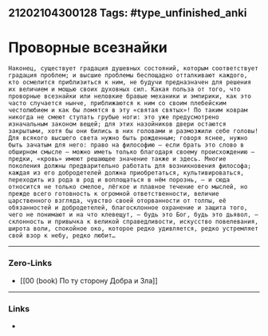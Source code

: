 21202104300128
Tags: #type_unfinished_anki 
---
# Проворные всезнайки

    Наконец, существует градация душевных состояний, которым соответствует градация проблем; и высшие проблемы беспощадно отталкивают каждого, кто осмелится приблизиться к ним, не будучи предназначен для решения их величием и мощью своих духовных сил. Какая польза от того, что проворные всезнайки или неловкие бравые механики и эмпирики, как это часто случается нынче, приближаются к ним со своим плебейским честолюбием и как бы ломятся в эту «святая святых»! По таким коврам никогда не смеют ступать грубые ноги: это уже предусмотрено изначальным законом вещей; для этих назойников двери остаются закрытыми, хотя бы они бились в них головами и размозжили себе головы! Для всякого высшего света нужно быть рожденным; говоря яснее, нужно быть зачатым для него: право на философию – если брать это слово в обширном смысле – можно иметь только благодаря своему происхождению – предки, «кровь» имеют решающее значение также и здесь. Многие поколения должны предварительно работать для возникновения философа; каждая из его добродетелей должна приобретаться, культивироваться, переходить из рода в род и воплощаться в нём порознь, – и сюда относится не только смелое, лёгкое и плавное течение его мыслей, но прежде всего готовность к огромной ответственности, величие царственного взгляда, чувство своей оторванности от толпы, её обязанностей и добродетелей, благосклонное охранение и защита того, чего не понимают и на что клевещут, – будь это Бог, будь это дьявол, – склонность и привычка к великой справедливости, искусство повелевания, широта воли, спокойное око, которое редко удивляется, редко устремляет свой взор к небу, редко любит…

---
### Zero-Links
- [[00 (book) По ту сторону Добра и Зла]]
---
### Links
-